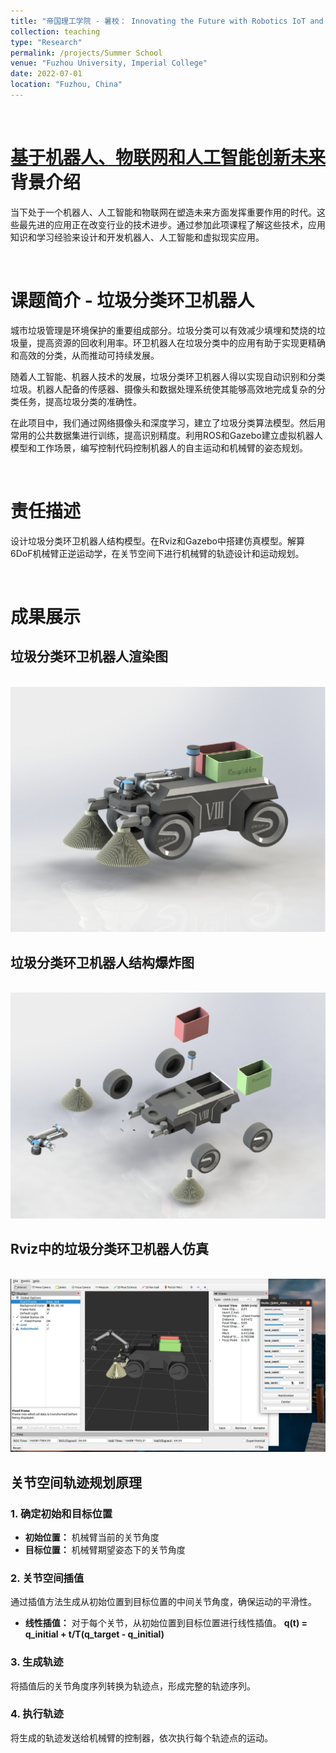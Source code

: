 ```yaml
---
title: "帝国理工学院 - 暑校： Innovating the Future with Robotics IoT and AI"
collection: teaching
type: "Research"
permalink: /projects/Summer School
venue: "Fuzhou University, Imperial College"
date: 2022-07-01
location: "Fuzhou, China"
---
```

<br>

# [基于机器人、物联网和人工智能创新未来](https://www.imperial.ac.uk/continuing-professional-development/short-courses/online-courses/masterclasses/future-with-robotics/) 背景介绍
当下处于一个机器人、人工智能和物联网在塑造未来方面发挥重要作用的时代。这些最先进的应用正在改变行业的技术进步。通过参加此项课程了解这些技术，应用知识和学习经验来设计和开发机器人、人工智能和虚拟现实应用。

<br>

# 课题简介 - 垃圾分类环卫机器人
城市垃圾管理是环境保护的重要组成部分。垃圾分类可以有效减少填埋和焚烧的垃圾量，提高资源的回收利用率。环卫机器人在垃圾分类中的应用有助于实现更精确和高效的分类，从而推动可持续发展。

随着人工智能、机器人技术的发展，垃圾分类环卫机器人得以实现自动识别和分类垃圾。机器人配备的传感器、摄像头和数据处理系统使其能够高效地完成复杂的分类任务，提高垃圾分类的准确性。

在此项目中，我们通过网络摄像头和深度学习，建立了垃圾分类算法模型。然后用常用的公共数据集进行训练，提高识别精度。利用ROS和Gazebo建立虚拟机器人模型和工作场景，编写控制代码控制机器人的自主运动和机械臂的姿态规划。

<br>

# 责任描述
设计垃圾分类环卫机器人结构模型。在Rviz和Gazebo中搭建仿真模型。解算6DoF机械臂正逆运动学，在关节空间下进行机械臂的轨迹设计和运动规划。

<br>

# 成果展示
## 垃圾分类环卫机器人渲染图
<br/><img src='/images/Project/SummerSchool/2.jpg'>

## 垃圾分类环卫机器人结构爆炸图
<br/><img src='/images/Project/SummerSchool/3.jpg'>

## Rviz中的垃圾分类环卫机器人仿真
<br/><img src='/images/Project/SummerSchool/1.jpg'>

## 关节空间轨迹规划原理
### 1. 确定初始和目标位置
- **初始位置：** 机械臂当前的关节角度
- **目标位置：** 机械臂期望姿态下的关节角度

### 2. 关节空间插值
通过插值方法生成从初始位置到目标位置的中间关节角度，确保运动的平滑性。
- **线性插值：** 
对于每个关节，从初始位置到目标位置进行线性插值。
**q(t) = q_initial + t/T(q_target - q_initial)** 

### 3. 生成轨迹
将插值后的关节角度序列转换为轨迹点，形成完整的轨迹序列。

### 4. 执行轨迹
将生成的轨迹发送给机械臂的控制器，依次执行每个轨迹点的运动。